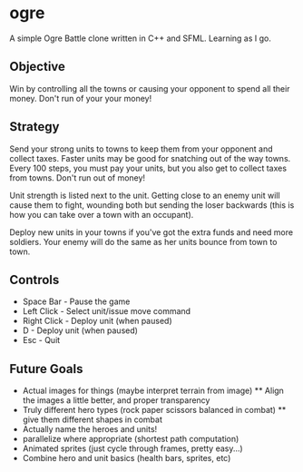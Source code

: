 ogre
====
A simple Ogre Battle clone written in C++ and SFML.  Learning as I go.

Objective
---------
Win by controlling all the towns or causing your opponent to spend all their money.  Don't run of your your money!

Strategy
--------
Send your strong units to towns to keep them from your opponent and collect taxes.  Faster units may be good for snatching out of the way towns.  Every 100 steps, you must pay your units, but you also get to collect taxes from towns.  Don't run out of money!

Unit strength is listed next to the unit.  Getting close to an enemy unit will cause them to fight, wounding both but sending the loser backwards (this is how you can take over a town with an occupant).

Deploy new units in your towns if you've got the extra funds and need more soldiers.  Your enemy will do the same as her units bounce from town to town.

Controls
--------
* Space Bar - Pause the game
* Left Click - Select unit/issue move command
* Right Click - Deploy unit (when paused)
* D - Deploy unit (when paused)
* Esc - Quit

Future Goals
------------
* Actual images for things (maybe interpret terrain from image)
  ** Align the images a little better, and proper transparency
* Truly different hero types (rock paper scissors balanced in combat)
  ** give them different shapes in combat
* Actually name the heroes and units!
* parallelize where appropriate (shortest path computation)
* Animated sprites (just cycle through frames, pretty easy...)
* Combine hero and unit basics (health bars, sprites, etc)
